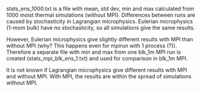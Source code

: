 stats_ens_1000.txt is a file with mean, std dev, min and max calculated from 1000 moist thermal simulations (without MPI).
Differences between runs are caused by stochasticity in Lagrangian microphysics.
Eulerian microphysics (1-mom bulk) have no stochasticity, so all simulations give the same results.

However, Eulerian microphysics give slightly different results with MPI than without MPI (why? This happens even for mpirun with 1 process (?)).
Therefore a separate file with min and max from one blk_1m MPI run is created (stats_mpi_blk_ens_1.txt) and used for comparison in blk_1m MPI.

It is not known if Lagrangian microphysics give different results with MPI and without MPI.
With MPI, the results are within the spread of simulations without MPI.

